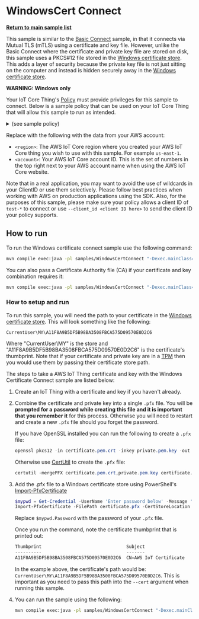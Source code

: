 # WindowsCert Connect

[**Return to main sample list**](../README.md)

This sample is similar to the [Basic Connect](../BasicConnect/README.md) sample, in that it connects via Mutual TLS (mTLS) using a certificate and key file.  However, unlike the Basic Connect where the certificate and private key file are stored on disk, this sample uses a PKCS#12 file stored in the [Windows certificate store](https://docs.microsoft.com/en-us/windows-hardware/drivers/install/certificate-stores). This adds a layer of security because the private key file is not just sitting on the computer and instead is hidden securely away in the [Windows certificate store](https://docs.microsoft.com/en-us/windows-hardware/drivers/install/certificate-stores).

**WARNING: Windows only**

Your IoT Core Thing's [Policy](https://docs.aws.amazon.com/iot/latest/developerguide/iot-policies.html) must provide privileges for this sample to connect. Below is a sample policy that can be used on your IoT Core Thing that will allow this sample to run as intended.

<details>
<summary>(see sample policy)</summary>
<pre>
{
  "Version": "2012-10-17",
  "Statement": [
    {
      "Effect": "Allow",
      "Action": [
        "iot:Connect"
      ],
      "Resource": [
        "arn:aws:iot:<b>region</b>:<b>account</b>:client/test-*"
      ]
    }
  ]
}
</pre>
</details>

Replace with the following with the data from your AWS account:
* `<region>`: The AWS IoT Core region where you created your AWS IoT Core thing you wish to use with this sample. For example `us-east-1`.
* `<account>`: Your AWS IoT Core account ID. This is the set of numbers in the top right next to your AWS account name when using the AWS IoT Core website.

Note that in a real application, you may want to avoid the use of wildcards in your ClientID or use them selectively. Please follow best practices when working with AWS on production applications using the SDK. Also, for the purposes of this sample, please make sure your policy allows a client ID of `test-*` to connect or use `--client_id <client ID here>` to send the client ID your policy supports.

## How to run

To run the Windows certificate connect sample use the following command:

```sh
mvn compile exec:java -pl samples/WindowsCertConnect "-Dexec.mainClass=windowscertconnect.WindowsCertConnect" "-Dexec.args=--endpoint <endpoint> --cert <path to certificate>"
```

You can also pass a Certificate Authority file (CA) if your certificate and key combination requires it:

```sh
mvn compile exec:java -pl samples/WindowsCertConnect "-Dexec.mainClass=windowscertconnect.WindowsCertConnect" "-Dexec.args=--endpoint <endpoint> --cert <path to certificate> --ca_file <path to root CA>"
```

### How to setup and run

To run this sample, you will need the path to your certificate in the [Windows certificate store](https://docs.microsoft.com/en-us/windows-hardware/drivers/install/certificate-stores). This will look something like the following:

```
CurrentUser\MY\A11F8A9B5DF5B98BA3508FBCA575D09570E0D2C6
```

Where "CurrentUser\MY" is the store and "A11F8A9B5DF5B98BA3508FBCA575D09570E0D2C6" is the certificate's thumbprint. Note that if your certificate and private key are in a [TPM](https://docs.microsoft.com/en-us/windows/security/information-protection/tpm/trusted-platform-module-overview) then you would use them by passing their certificate store path.

The steps to take a AWS IoT Thing certificate and key with the Windows Certificate Connect sample are listed below:

1. Create an IoT Thing with a certificate and key if you haven't already.

2. Combine the certificate and private key into a single `.pfx` file. You will be **prompted for a password while creating this file and it is important that you remember it** for this process. Otherwise you will need to restart and create a new `.pfx` file should you forget the password.

    If you have OpenSSL installed you can run the following to create a `.pfx` file:
    ```powershell
    openssl pkcs12 -in certificate.pem.crt -inkey private.pem.key -out certificate.pfx
    ```

    Otherwise use [CertUtil](https://docs.microsoft.com/en-us/windows-server/administration/windows-commands/certutil) to create the `.pfx` file:
    ```powershell
    certutil -mergePFX certificate.pem.crt,private.pem.key certificate.pfx
    ```

3. Add the .pfx file to a Windows certificate store using PowerShell's [Import-PfxCertificate](https://docs.microsoft.com/en-us/powershell/module/pki/import-pfxcertificate)

    ```powershell
    $mypwd = Get-Credential -UserName 'Enter password below' -Message 'Enter password below'
    Import-PfxCertificate -FilePath certificate.pfx -CertStoreLocation Cert:\CurrentUser\My -Password $mypwd.Password
    ```

    Replace `$mypwd.Password` with the password of your `.pfx` file.

    Once you run the command, note the certificate thumbprint that is printed out:

    ```powershell
    Thumbprint                                Subject
    ----------                                -------
    A11F8A9B5DF5B98BA3508FBCA575D09570E0D2C6  CN=AWS IoT Certificate
    ```

    In the example above, the certificate's path would be: `CurrentUser\MY\A11F8A9B5DF5B98BA3508FBCA575D09570E0D2C6`. This is important as you need to pass this path into the `--cert` argument when running this sample.

4. You can run the sample using the following:

    ```sh
    mvn compile exec:java -pl samples/WindowsCertConnect "-Dexec.mainClass=windowscertconnect.WindowsCertConnect" "-Dexec.args=--endpoint <endpoint> --cert <path to certificate>"
    ```
